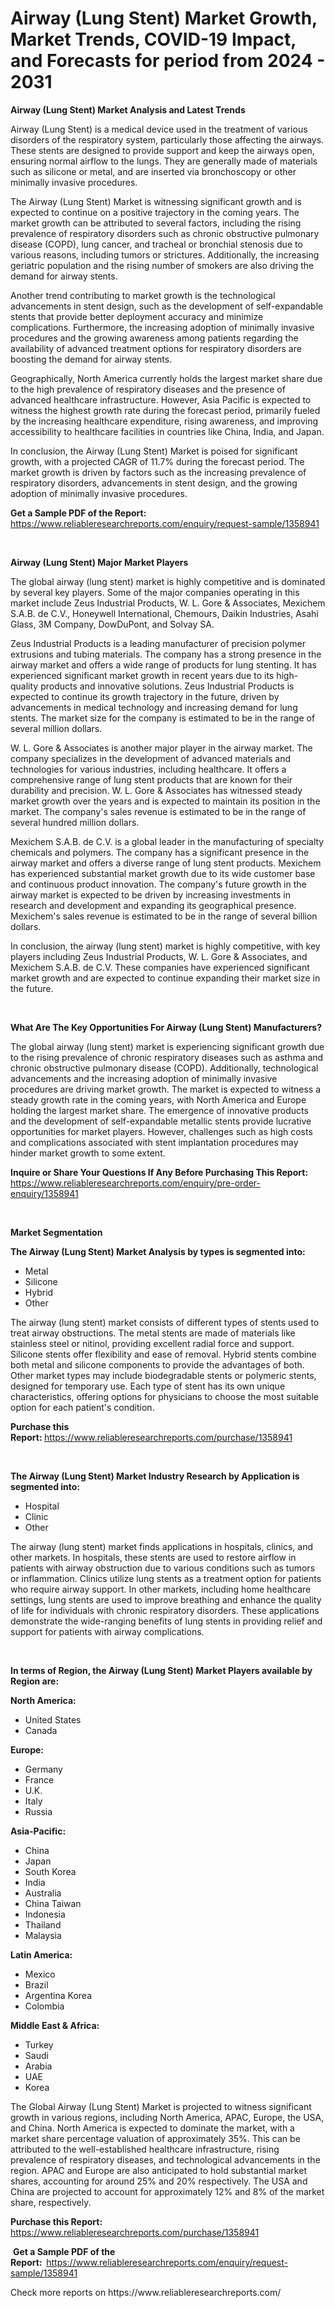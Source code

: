 <p><h1>Airway (Lung Stent) Market Growth, Market Trends, COVID-19 Impact, and Forecasts for period from 2024 - 2031</h1></p><p><strong>Airway (Lung Stent) Market Analysis and Latest Trends</strong></p>
<p><p>Airway (Lung Stent) is a medical device used in the treatment of various disorders of the respiratory system, particularly those affecting the airways. These stents are designed to provide support and keep the airways open, ensuring normal airflow to the lungs. They are generally made of materials such as silicone or metal, and are inserted via bronchoscopy or other minimally invasive procedures.</p><p>The Airway (Lung Stent) Market is witnessing significant growth and is expected to continue on a positive trajectory in the coming years. The market growth can be attributed to several factors, including the rising prevalence of respiratory disorders such as chronic obstructive pulmonary disease (COPD), lung cancer, and tracheal or bronchial stenosis due to various reasons, including tumors or strictures. Additionally, the increasing geriatric population and the rising number of smokers are also driving the demand for airway stents.</p><p>Another trend contributing to market growth is the technological advancements in stent design, such as the development of self-expandable stents that provide better deployment accuracy and minimize complications. Furthermore, the increasing adoption of minimally invasive procedures and the growing awareness among patients regarding the availability of advanced treatment options for respiratory disorders are boosting the demand for airway stents.</p><p>Geographically, North America currently holds the largest market share due to the high prevalence of respiratory diseases and the presence of advanced healthcare infrastructure. However, Asia Pacific is expected to witness the highest growth rate during the forecast period, primarily fueled by the increasing healthcare expenditure, rising awareness, and improving accessibility to healthcare facilities in countries like China, India, and Japan.</p><p>In conclusion, the Airway (Lung Stent) Market is poised for significant growth, with a projected CAGR of 11.7% during the forecast period. The market growth is driven by factors such as the increasing prevalence of respiratory disorders, advancements in stent design, and the growing adoption of minimally invasive procedures.</p></p>
<p><strong>Get a Sample PDF of the Report:&nbsp;</strong> <a href="https://www.reliableresearchreports.com/enquiry/request-sample/1358941">https://www.reliableresearchreports.com/enquiry/request-sample/1358941</a></p>
<p>&nbsp;</p>
<p><strong>Airway (Lung Stent) Major Market Players</strong></p>
<p><p>The global airway (lung stent) market is highly competitive and is dominated by several key players. Some of the major companies operating in this market include Zeus Industrial Products, W. L. Gore & Associates, Mexichem S.A.B. de C.V., Honeywell International, Chemours, Daikin Industries, Asahi Glass, 3M Company, DowDuPont, and Solvay SA.</p><p>Zeus Industrial Products is a leading manufacturer of precision polymer extrusions and tubing materials. The company has a strong presence in the airway market and offers a wide range of products for lung stenting. It has experienced significant market growth in recent years due to its high-quality products and innovative solutions. Zeus Industrial Products is expected to continue its growth trajectory in the future, driven by advancements in medical technology and increasing demand for lung stents. The market size for the company is estimated to be in the range of several million dollars.</p><p>W. L. Gore & Associates is another major player in the airway market. The company specializes in the development of advanced materials and technologies for various industries, including healthcare. It offers a comprehensive range of lung stent products that are known for their durability and precision. W. L. Gore & Associates has witnessed steady market growth over the years and is expected to maintain its position in the market. The company's sales revenue is estimated to be in the range of several hundred million dollars.</p><p>Mexichem S.A.B. de C.V. is a global leader in the manufacturing of specialty chemicals and polymers. The company has a significant presence in the airway market and offers a diverse range of lung stent products. Mexichem has experienced substantial market growth due to its wide customer base and continuous product innovation. The company's future growth in the airway market is expected to be driven by increasing investments in research and development and expanding its geographical presence. Mexichem's sales revenue is estimated to be in the range of several billion dollars.</p><p>In conclusion, the airway (lung stent) market is highly competitive, with key players including Zeus Industrial Products, W. L. Gore & Associates, and Mexichem S.A.B. de C.V. These companies have experienced significant market growth and are expected to continue expanding their market size in the future.</p></p>
<p>&nbsp;</p>
<p><strong>What Are The Key Opportunities For Airway (Lung Stent) Manufacturers?</strong></p>
<p><p>The global airway (lung stent) market is experiencing significant growth due to the rising prevalence of chronic respiratory diseases such as asthma and chronic obstructive pulmonary disease (COPD). Additionally, technological advancements and the increasing adoption of minimally invasive procedures are driving market growth. The market is expected to witness a steady growth rate in the coming years, with North America and Europe holding the largest market share. The emergence of innovative products and the development of self-expandable metallic stents provide lucrative opportunities for market players. However, challenges such as high costs and complications associated with stent implantation procedures may hinder market growth to some extent.</p></p>
<p><strong>Inquire or Share Your Questions If Any Before Purchasing This Report:</strong> <a href="https://www.reliableresearchreports.com/enquiry/pre-order-enquiry/1358941">https://www.reliableresearchreports.com/enquiry/pre-order-enquiry/1358941</a></p>
<p>&nbsp;</p>
<p><strong>Market Segmentation</strong></p>
<p><strong>The Airway (Lung Stent) Market Analysis by types is segmented into:</strong></p>
<p><ul><li>Metal</li><li>Silicone</li><li>Hybrid</li><li>Other</li></ul></p>
<p><p>The airway (lung stent) market consists of different types of stents used to treat airway obstructions. The metal stents are made of materials like stainless steel or nitinol, providing excellent radial force and support. Silicone stents offer flexibility and ease of removal. Hybrid stents combine both metal and silicone components to provide the advantages of both. Other market types may include biodegradable stents or polymeric stents, designed for temporary use. Each type of stent has its own unique characteristics, offering options for physicians to choose the most suitable option for each patient's condition.</p></p>
<p><strong>Purchase this Report:&nbsp;</strong><a href="https://www.reliableresearchreports.com/purchase/1358941">https://www.reliableresearchreports.com/purchase/1358941</a></p>
<p>&nbsp;</p>
<p><strong>The Airway (Lung Stent) Market Industry Research by Application is segmented into:</strong></p>
<p><ul><li>Hospital</li><li>Clinic</li><li>Other</li></ul></p>
<p><p>The airway (lung stent) market finds applications in hospitals, clinics, and other markets. In hospitals, these stents are used to restore airflow in patients with airway obstruction due to various conditions such as tumors or inflammation. Clinics utilize lung stents as a treatment option for patients who require airway support. In other markets, including home healthcare settings, lung stents are used to improve breathing and enhance the quality of life for individuals with chronic respiratory disorders. These applications demonstrate the wide-ranging benefits of lung stents in providing relief and support for patients with airway complications.</p></p>
<p>&nbsp;</p>
<p><strong>In terms of Region, the Airway (Lung Stent) Market Players available by Region are:</strong></p>
<p>
    <p> <strong> North America: </strong>
        <ul>
            <li>United States</li>
            <li>Canada</li>
        </ul>
        </p> 
    <p> <strong> Europe: </strong>
        <ul>
            <li>Germany</li>
            <li>France</li>
            <li>U.K.</li>
            <li>Italy</li>
            <li>Russia</li>
        </ul>
        </p> 
    <p> <strong> Asia-Pacific: </strong>
        <ul>
            <li>China</li>
            <li>Japan</li>
            <li>South Korea</li>
            <li>India</li>
            <li>Australia</li>
            <li>China Taiwan</li>
            <li>Indonesia</li>
            <li>Thailand</li>
            <li>Malaysia</li>
        </ul>
        </p> 
    <p> <strong> Latin America: </strong>
        <ul>
            <li>Mexico</li>
            <li>Brazil</li>
            <li>Argentina Korea</li>
            <li>Colombia</li>
        </ul>
        </p> 
    <p> <strong> Middle East & Africa: </strong>
        <ul>
            <li>Turkey</li>
            <li>Saudi</li>
            <li>Arabia</li>
            <li>UAE</li>
            <li>Korea</li>
        </ul>
    </p>
    </p>
<p><p>The Global Airway (Lung Stent) Market is projected to witness significant growth in various regions, including North America, APAC, Europe, the USA, and China. North America is expected to dominate the market, with a market share percentage valuation of approximately 35%. This can be attributed to the well-established healthcare infrastructure, rising prevalence of respiratory diseases, and technological advancements in the region. APAC and Europe are also anticipated to hold substantial market shares, accounting for around 25% and 20% respectively. The USA and China are projected to account for approximately 12% and 8% of the market share, respectively.</p></p>
<p><strong>Purchase this Report: </strong><a href="https://www.reliableresearchreports.com/purchase/1358941">https://www.reliableresearchreports.com/purchase/1358941</a></p>
<p>&nbsp;<strong>Get a Sample PDF of the Report:&nbsp;&nbsp;</strong><a href="https://www.reliableresearchreports.com/enquiry/request-sample/1358941">https://www.reliableresearchreports.com/enquiry/request-sample/1358941</a></p>
<p><strong></strong></p>
<p>Check more reports on https://www.reliableresearchreports.com/</p>
